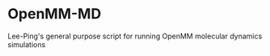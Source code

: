 OpenMM-MD
=========

Lee-Ping's general purpose script for running OpenMM molecular dynamics simulations